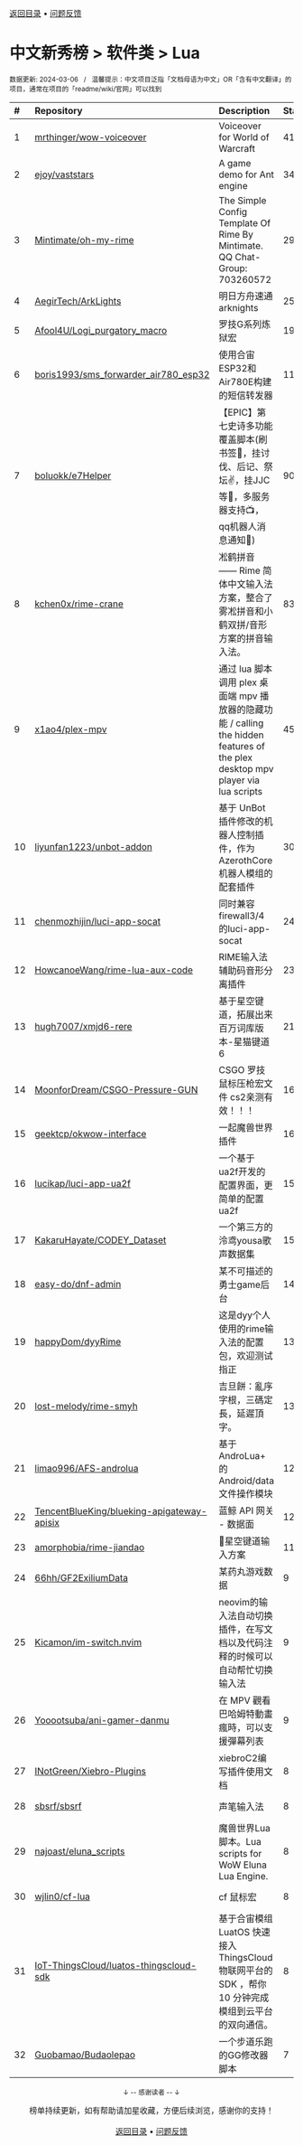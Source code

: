 <a href="https://github.com/GrowingGit/GitHub-Chinese-Top-Charts#github中文排行榜">返回目录</a> • <a href="/content/docs/feedback.md">问题反馈</a>

# 中文新秀榜 > 软件类 > Lua
<sub>数据更新: 2024-03-06&nbsp;&nbsp;&nbsp;/&nbsp;&nbsp;&nbsp;温馨提示：中文项目泛指「文档母语为中文」OR「含有中文翻译」的项目，通常在项目的「readme/wiki/官网」可以找到</sub>

|#|Repository|Description|Stars|Updated|Created|
|:-|:-|:-|:-|:-|:-|
|1|[mrthinger/wow-voiceover](https://github.com/mrthinger/wow-voiceover)|Voiceover for World of Warcraft|416|2024-03-02|2023-03-18|
|2|[ejoy/vaststars](https://github.com/ejoy/vaststars)|A game demo for Ant engine|349|2024-03-05|2024-02-06|
|3|[Mintimate/oh-my-rime](https://github.com/Mintimate/oh-my-rime)|The Simple Config Template Of Rime By Mintimate.  QQ Chat-Group: 703260572|295|2024-03-03|2023-03-19|
|4|[AegirTech/ArkLights](https://github.com/AegirTech/ArkLights)|明日方舟速通 arknights|258|2024-02-02|2023-08-25|
|5|[Afool4U/Logi_purgatory_macro](https://github.com/Afool4U/Logi_purgatory_macro)|罗技G系列炼狱宏|194|2023-10-31|2023-08-04|
|6|[boris1993/sms_forwarder_air780_esp32](https://github.com/boris1993/sms_forwarder_air780_esp32)|使用合宙ESP32和Air780E构建的短信转发器|118|2024-03-04|2023-03-14|
|7|[boluokk/e7Helper](https://github.com/boluokk/e7Helper)|【EPIC】第七史诗多功能覆盖脚本(刷书签🍃，挂讨伐、后记、祭坛✌️，挂JJC等📛，多服务器支持📺，qq机器人消息通知📩)|90|2024-02-08|2023-09-09|
|8|[kchen0x/rime-crane](https://github.com/kchen0x/rime-crane)|凇鹤拼音 —— Rime 简体中文输入法方案，整合了雾凇拼音和小鹤双拼/音形方案的拼音输入法。|83|2023-10-28|2023-04-27|
|9|[x1ao4/plex-mpv](https://github.com/x1ao4/plex-mpv)|通过 lua 脚本调用 plex 桌面端 mpv 播放器的隐藏功能 / calling the hidden features of the plex desktop mpv player via lua scripts|45|2024-02-23|2023-06-01|
|10|[liyunfan1223/unbot-addon](https://github.com/liyunfan1223/unbot-addon)|基于 UnBot 插件修改的机器人控制插件，作为 AzerothCore 机器人模组的配套插件|30|2023-12-18|2023-05-29|
|11|[chenmozhijin/luci-app-socat](https://github.com/chenmozhijin/luci-app-socat)|同时兼容firewall3/4 的luci-app-socat|24|2023-11-19|2023-05-13|
|12|[HowcanoeWang/rime-lua-aux-code](https://github.com/HowcanoeWang/rime-lua-aux-code)|RIME输入法辅助码音形分离插件|23|2024-03-05|2023-10-14|
|13|[hugh7007/xmjd6-rere](https://github.com/hugh7007/xmjd6-rere)|基于星空键道，拓展出来百万词库版本-星猫键道6|21|2024-03-05|2023-06-29|
|14|[MoonforDream/CSGO-Pressure-GUN](https://github.com/MoonforDream/CSGO-Pressure-GUN)|CSGO 罗技鼠标压枪宏文件 cs2亲测有效！！！|16|2024-02-01|2024-01-06|
|15|[geektcp/okwow-interface](https://github.com/geektcp/okwow-interface)|一起魔兽世界插件|16|2023-12-11|2023-12-02|
|16|[lucikap/luci-app-ua2f](https://github.com/lucikap/luci-app-ua2f)|一个基于ua2f开发的配置界面，更简单的配置ua2f|15|2024-03-05|2023-07-26|
|17|[KakaruHayate/CODEY_Dataset](https://github.com/KakaruHayate/CODEY_Dataset)|一个第三方的泠鸢yousa歌声数据集|15|2023-11-28|2023-03-13|
|18|[easy-do/dnf-admin](https://github.com/easy-do/dnf-admin)|某不可描述的勇士game后台|14|2023-12-06|2023-10-29|
|19|[happyDom/dyyRime](https://github.com/happyDom/dyyRime)|这是dyy个人使用的rime输入法的配置包，欢迎测试指正|13|2024-02-29|2024-01-08|
|20|[lost-melody/rime-smyh](https://github.com/lost-melody/rime-smyh)|吉旦餅：亂序字根，三碼定長，延遲頂字。|13|2024-02-01|2023-05-01|
|21|[limao996/AFS-androlua](https://github.com/limao996/AFS-androlua)|基于 AndroLua+ 的 Android/data 文件操作模块|12|2023-11-11|2023-08-30|
|22|[TencentBlueKing/blueking-apigateway-apisix](https://github.com/TencentBlueKing/blueking-apigateway-apisix)|蓝鲸 API 网关 - 数据面|12|2024-01-19|2023-05-25|
|23|[amorphobia/rime-jiandao](https://github.com/amorphobia/rime-jiandao)|🌟️星空键道输入方案|11|2024-02-07|2023-06-30|
|24|[66hh/GF2ExiliumData](https://github.com/66hh/GF2ExiliumData)|某药丸游戏数据|9|2023-10-08|2023-10-08|
|25|[Kicamon/im-switch.nvim](https://github.com/Kicamon/im-switch.nvim)|neovim的输入法自动切换插件，在写文档以及代码注释的时候可以自动帮忙切换输入法|9|2023-12-10|2023-08-04|
|26|[Yooootsuba/ani-gamer-danmu](https://github.com/Yooootsuba/ani-gamer-danmu)|在 MPV 觀看巴哈姆特動畫瘋時，可以支援彈幕列表|9|2024-02-10|2023-06-30|
|27|[INotGreen/Xiebro-Plugins](https://github.com/INotGreen/Xiebro-Plugins)|xiebroC2编写插件使用文档|8|2024-02-18|2024-02-18|
|28|[sbsrf/sbsrf](https://github.com/sbsrf/sbsrf)|声笔输入法|8|2024-03-05|2024-01-30|
|29|[najoast/eluna_scripts](https://github.com/najoast/eluna_scripts)|魔兽世界Lua脚本。Lua scripts for WoW Eluna Lua Engine. |8|2023-12-21|2023-12-21|
|30|[wjlin0/cf-lua](https://github.com/wjlin0/cf-lua)|cf 鼠标宏|8|2023-11-26|2023-11-25|
|31|[IoT-ThingsCloud/luatos-thingscloud-sdk](https://github.com/IoT-ThingsCloud/luatos-thingscloud-sdk)|基于合宙模组 LuatOS 快速接入 ThingsCloud 物联网平台的 SDK ，帮你 10 分钟完成模组到云平台的双向通信。|8|2023-12-14|2023-03-08|
|32|[Guobamao/Budaolepao](https://github.com/Guobamao/Budaolepao)|一个步道乐跑的GG修改器脚本|7|2023-11-17|2023-10-29|

<div align="center">
    <p><sub>↓ -- 感谢读者 -- ↓</sub></p>
    榜单持续更新，如有帮助请加星收藏，方便后续浏览，感谢你的支持！
</div>

<br/>

<div align="center"><a href="https://github.com/GrowingGit/GitHub-Chinese-Top-Charts#github中文排行榜">返回目录</a> • <a href="/content/docs/feedback.md">问题反馈</a></div>
